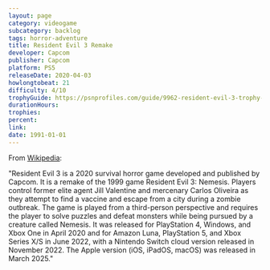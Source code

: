 ```yaml
---
layout: page
category: videogame
subcategory: backlog
tags: horror-adventure
title: Resident Evil 3 Remake
developer: Capcom
publisher: Capcom
platform: PS5
releaseDate: 2020-04-03
howlongtobeat: 21
difficulty: 4/10
trophyGuide: https://psnprofiles.com/guide/9962-resident-evil-3-trophy-guide
durationHours:
trophies:
percent:
link:
date: 1991-01-01
---
```


From [Wikipedia](https://en.wikipedia.org/wiki/Resident_Evil_3_(2020_video_game)):

"Resident Evil 3 is a 2020 survival horror game developed and published by Capcom. It is a remake of the 1999 game Resident Evil 3: Nemesis. Players control former elite agent Jill Valentine and mercenary Carlos Oliveira as they attempt to find a vaccine and escape from a city during a zombie outbreak. The game is played from a third-person perspective and requires the player to solve puzzles and defeat monsters while being pursued by a creature called Nemesis. It was released for PlayStation 4, Windows, and Xbox One in April 2020 and for Amazon Luna, PlayStation 5, and Xbox Series X/S in June 2022, with a Nintendo Switch cloud version released in November 2022. The Apple version (iOS, iPadOS, macOS) was released in March 2025."

